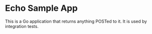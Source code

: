 # Echo Sample App

This is a Go application that returns anything POSTed to it. It is used by
integration tests.

